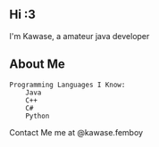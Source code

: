 ## Hi :3

I'm Kawase, a amateur java developer
## About Me
    Programming Languages I Know:
        Java
        C++
        C#
        Python


Contact Me me at @kawase.femboy
